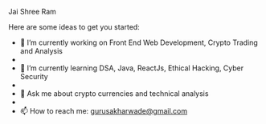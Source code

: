 Jai Shree Ram 


Here are some ideas to get you started:

- 🔭 I’m currently working on Front End Web Development, Crypto Trading and Analysis
- 
- 🌱 I’m currently learning DSA, Java, ReactJs, Ethical Hacking, Cyber Security
- 
- 💬 Ask me about crypto currencies and technical analysis
- 
- 📫 How to reach me: gurusakharwade@gmail.com
